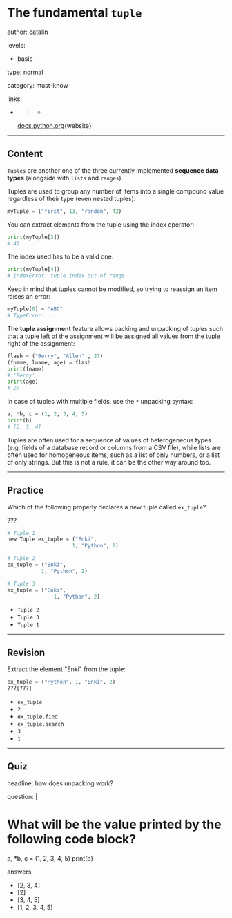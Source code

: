 # The fundamental `tuple`
author: catalin

levels:

  - basic

type: normal

category: must-know

links:

  - >-
    [docs.python.org](https://docs.python.org/3.5/tutorial/datastructures.html#tuples-and-sequences){website}

---
## Content

`Tuples` are another one of the three currently implemented **sequence data types** (alongside with `lists` and `ranges`).

Tuples are used to group any number of items into a single compound value regardless of their type (even nested tuples):
```python
myTuple = ("first", 13, "random", 42) 
```

You can extract elements from the tuple using the index operator:
```python
print(myTuple[3])
# 42
```

The index used has to be a valid one:
```python
print(myTuple[4])
# IndexError: tuple index out of range
```

Keep in mind that tuples cannot be modified, so trying to reassign an item raises an error:
```python
myTuple[0] = "ABC"
# TypeError: ...
```

The **tuple assignment** feature allows packing and unpacking of tuples such that a tuple left of the assignment will be assigned all values from the tuple right of the assignment:
```python
flash = ("Berry", "Allen" , 27)
(fname, lname, age) = flash
print(fname)
# 'Berry'
print(age)
# 27
```
In case of tuples with multiple fields, use the `*` unpacking syntax:
```python
a, *b, c = (1, 2, 3, 4, 5)
print(b)
# [2, 3, 4]
```
Tuples are often used for a sequence of values of heterogeneous types (e.g. fields of a database record or columns from a CSV file), while lists are often used for homogeneous items, such as a list of only numbers, or a list of only strings. But this is not a rule, it can be the other way around too.

---
## Practice

Which of the following properly declares a new tuple called `ex_tuple`?

???

```python
# Tuple 1
new Tuple ex_tuple = ("Enki",
                     1, "Python", 2)

# Tuple 2
ex_tuple = ("Enki",
           1, "Python", 2)

# Tuple 3
ex_tuple = ["Enki",
               1, "Python", 2]
```

* `Tuple 2`
* `Tuple 3`
* `Tuple 1`

---
## Revision

Extract the element "Enki" from the tuple:

```python
ex_tuple = ("Python", 1, "Enki", 2)
???[???]
```

* `ex_tuple`
* `2`
* `ex_tuple.find`
* `ex_tuple.search`
* `3`
* `1`

---
## Quiz

headline: how does unpacking work?

question: |
  # What will be the value printed by the following code block?
  a, *b, c = (1, 2, 3, 4, 5)
  print(b)

answers:
  - [2, 3, 4]
  - [2]
  - [3, 4, 5]
  - [1, 2, 3, 4, 5]
